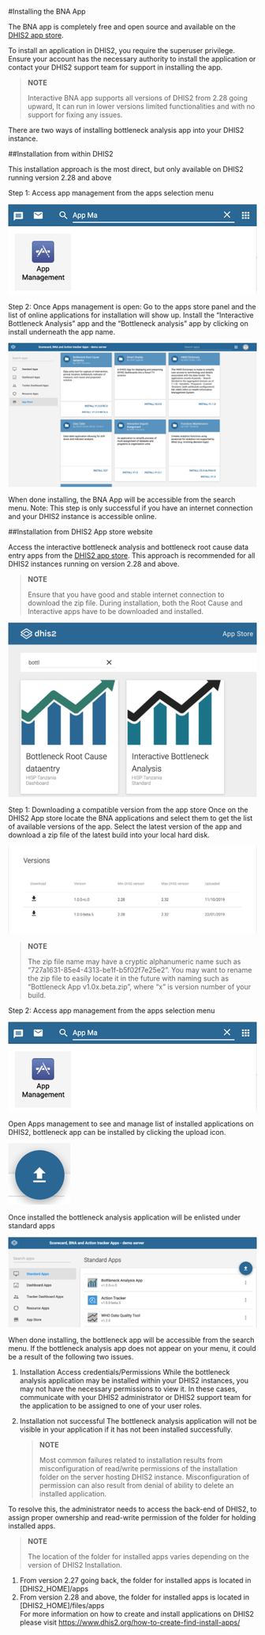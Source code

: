 #Installing the BNA App

The BNA app is completely free and open source and available on the
[DHIS2 app store](https://play.dhis2.org/appstore/app/gFr0w6pDYbY).

To install an application in DHIS2, you require the superuser privilege.
Ensure your account has the necessary authority to install the application or
contact your DHIS2 support team for support in installing the app.			

> **NOTE**
>
> Interactive BNA app supports all versions of DHIS2 from 2.28 going upward,
It can run in lower versions limited functionalities and with no support for
fixing any issues.

There are two ways of installing bottleneck analysis app into your
DHIS2 instance.

##Installation from within DHIS2

This installation approach is the most direct, but only available on
DHIS2 running version 2.28 and above

Step 1:  Access app management from the apps selection menu

![Apps Management on search menu](resources/images/image46.png)

Step 2: Once Apps management is open:
Go to the apps store panel and the list of online applications for installation
will show up.
Install the “Interactive Bottleneck Analysis” app and the “Bottleneck analysis”
app by clicking on install underneath the app name.

![App store listing with bottleneck and root cause app](resources/images/image47.png)

When done installing, the BNA App will be accessible from the search menu.
Note: This step is only successful if you have an internet connection and your
DHIS2 instance is accessible online.

##Installation from DHIS2 App store website

Access the interactive bottleneck analysis and bottleneck root cause data entry
apps from the [DHIS2 app store](https://play.dhis2.org/appstore/). This approach
is recommended for all DHIS2 instances running on version 2.28 and above.

> **NOTE**
>
> Ensure that you have good and stable internet connection to download the
zip file. During installation, both the Root Cause and Interactive apps have to
be downloaded and installed.


![Apps listing in DHIS2 App Store](resources/images/image48.png)

Step 1: Downloading  a compatible version from the app store
Once on the DHIS2 App store locate the BNA applications and select them to get
the list of available versions of the app. Select the latest version of the app
and download a zip file of the latest build into your local hard disk.

![List of supported version for bottleneck app in DHIS2](resources/images/image49.png)

> **NOTE**
>
> The zip file name may have a cryptic alphanumeric name such as
“727a1631-85e4-4313-be1f-b5f02f7e25e2”. You may want to rename the zip file to
easily locate it in the future with naming such as “Bottleneck App v1.0x.beta.zip”,
where “x” is version number of your build.

Step 2:  Access app management from the apps selection menu

![Apps Management on search menu](resources/images/image46.png)

Open Apps management to see and manage list of installed applications on DHIS2,
bottleneck app can be installed by clicking the upload icon.

![The DHIS2 upload icon](resources/images/image50.png)

Once installed the bottleneck analysis application will be enlisted under
standard apps

![Bottleneck App listed after installation in DHIS2](resources/images/image51.png)

When done installing, the bottleneck app will be accessible from the search menu.
If the bottleneck analysis app does not appear on your menu, it could be a result
of the following two issues.

1. Installation Access credentials/Permissions
  While the bottleneck analysis application may be installed within your DHIS2
	instances, you may not have the necessary permissions to view it. In these cases,
	communicate with your DHIS2 administrator or DHIS2 support team for the application
	to be assigned to one of your user roles.

2. Installation not successful
	 The bottleneck analysis application will not be visible in your application
	 if it has not been installed successfully. 			

	 > **NOTE**
	 >
	 >Most common failures related to installation results from
 misconfiguration of read/write permissions of the installation folder on the
 server hosting DHIS2 instance. Misconfiguration of permission can also result
 from denial of ability to delete an installed application.			

To resolve this, the administrator needs to access the back-end of DHIS2,
to assign proper ownership and read-write permission of the folder for holding
installed apps.			

> **NOTE**
>
>The location of the folder for installed apps varies depending on the
version of DHIS2 Installation.

1. From version 2.27 going back, the folder for installed apps is located in
   [DHIS2_HOME]/apps
2. From version 2.28 and above, the folder for installed apps is located in
   [DHIS2_HOME]/files/apps		
For more information on how to create and install applications on DHIS2
please visit https://www.dhis2.org/how-to-create-find-install-apps/ 		

